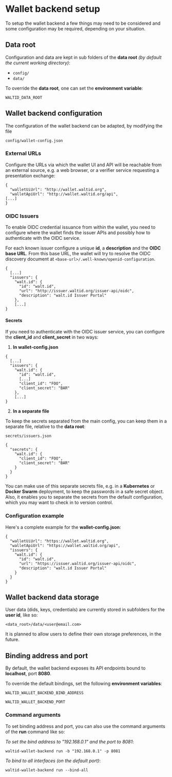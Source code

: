 # Wallet backend setup

To setup the wallet backend a few things may need to be considered and some configuration may be required, depending on your situation.

## Data root

Configuration and data are kept in sub folders of the **data root** *(by default the current working directory)*:

* `config/`
* `data/`

To override the **data root**, one can set the **environment variable**: 

`WALTID_DATA_ROOT`

## Wallet backend configuration

The configuration of the wallet backend can be adapted, by modifying the file 

`config/wallet-config.json`

### External URLs

Configure the URLs via which the wallet UI and API will be reachable from an external source, e.g. a web browser, or a verifier service requesting a presentation exchange:

```
{
  "walletUiUrl": "http://wallet.waltid.org",
  "walletApiUrl": "http://wallet.waltid.org/api",
[...]
}
```

### OIDC Issuers

To enable OIDC credential issuance from within the wallet, you need to configure where the wallet finds the issuer APIs and possibly how to authenticate with the OIDC service.

For each known issuer configure a unique **id**, a **description** and the **OIDC base URL**. From this base URL, the wallet will try to resolve the OIDC discovery document at `<base-url>/.well-known/openid-configuration`.

```
{
  [...]
  "issuers": {
    "walt.id": {
      "id": "walt.id",
      "url": "http://issuer.waltid.org/issuer-api/oidc",
      "description": "walt.id Issuer Portal"
    },
    [...]
}
```
#### Secrets

If you need to authenticate with the OIDC issuer service, you can configure the **client_id** and **client_secret** in two ways:

1) **In wallet-config.json**

```
{
  [...]
  "issuers": {
    "walt.id": {
      "id": "walt.id",
      [...]
      "client_id": "FOO",
      "client_secret": "BAR"
    },
    [...]
}
```

2) **In a separate file**

To keep the secrets separated from the main config, you can keep them in a separate file, relative to the **data root**:

`secrets/issuers.json`

```
{
  "secrets": {
    "walt.id": {
      "client_id": "FOO",
      "client_secret": "BAR"
    }
  }
}
```

You can make use of this separate secrets file, e.g. in a **Kubernetes** or **Docker Swarm** deployment, to keep the passwords in a safe secret object.
Also, it enables you to separate the secrets from the default configuration, which you may want to check in to version control.

### Configuration example

Here's a complete example for the **wallet-config.json**:

```
{
  "walletUiUrl": "https://wallet.waltid.org",
  "walletApiUrl": "https://wallet.waltid.org/api",
  "issuers": {
    "walt.id": {
      "id": "walt.id",
      "url": "https://issuer.waltid.org/issuer-api/oidc",
      "description": "walt.id Issuer Portal"
    }
  }
}
```

## Wallet backend data storage

User data (dids, keys, credentials) are currently stored in subfolders for the **user id**, like so:

`<data_root>/data/<user@email.com>`

It is planned to allow users to define their own storage preferences, in the future.

## Binding address and port

By default, the wallet backend exposes its API endpoints bound to **localhost**, port **8080**.

To override the default bindings, set the following **environment variables**:

`WALTID_WALLET_BACKEND_BIND_ADDRESS`

`WALTID_WALLET_BACKEND_PORT`

### Command arguments
To set binding address and port, you can also use the command arguments of the **run** command like so:

_To set the bind address to "192.168.0.1" and the port to 8081_:
```
waltid-wallet-backend run -b "192.168.0.1" -p 8081
```

_To bind to all interfaces (on the default port)_:
```
waltid-wallet-backend run --bind-all
```
